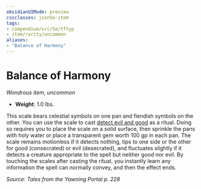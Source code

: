 ```yaml
---
obsidianUIMode: preview
cssclasses: json5e-item
tags:
- compendium/src/5e/tftyp
- item/rarity/uncommon
aliases: 
- "Balance of Harmony"
---
```

# Balance of Harmony
*Wondrous item, uncommon*  

- **Weight**: 1.0 lbs.

This scale bears celestial symbols on one pan and fiendish symbols on the other. You can use the scale to cast [detect evil and good](TTRPG/Source%20Material/Mechanics/spells/detect-evil-and-good.md) as a ritual. Doing so requires you to place the scale on a solid surface, then sprinkle the pans with holy water or place a transparent gem worth 100 gp in each pan. The scale remains motionless if it detects nothing, tips to one side or the other for good (consecrated) or evil (desecrated), and fluctuates slightly if it detects a creature appropriate to the spell but neither good nor evil. By touching the scales after casting the ritual, you instantly learn any information the spell can normally convey, and then the effect ends.

*Source: Tales from the Yawning Portal p. 228*